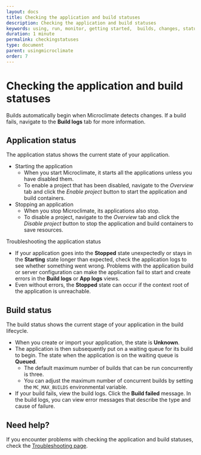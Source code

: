 ```yaml
---
layout: docs
title: Checking the application and build statuses
description: Checking the application and build statuses
keywords: using, run, monitor, getting started,  builds, changes, status, state, help, troubleshooting, stopped, starting, unknown, failed, logs, app, error, message, messages, application, build
duration: 1 minute
permalink: checkingstatuses
type: document
parent: usingmicroclimate
order: 7
---
```


# Checking the application and build statuses

Builds automatically begin when Microclimate detects changes. If a build fails, navigate to the **Build logs** tab for more information.

## Application status

The application status shows the current state of your application.

* Starting the application
  * When you start Microclimate, it starts all the applications unless you have disabled them.
  * To enable a project that has been disabled, navigate to the *Overview* tab and click the *Enable project* button to start the application and build containers.
* Stopping an application
  * When you stop Microclimate, its applications also stop.
  * To disable a project, navigate to the *Overview* tab and click the *Disable project* button to stop the application and build containers to save resources.

Troubleshooting the application status
* If your application goes into the **Stopped** state unexpectedly or stays in the **Starting** state longer than expected, check the application logs to see whether something went wrong. Problems with the application build or server configuration can make the application fail to start and create errors in the **Build logs** or **App logs** views.
* Even without errors, the **Stopped** state can occur if the context root of the application is unreachable.

## Build status

The build status shows the current stage of your application in the build lifecycle.

* When you create or import your application, the state is **Unknown**.
* The application is then subsequently put on a waiting queue for its build to begin. The state when the application is on the waiting queue is **Queued**.
  * The default maximum number of builds that can be run concurrently is three.
  * You can adjust the maximum number of concurrent builds by setting the `MC_MAX_BUILDS` environmental variable.
* If your build fails, view the build logs. Click the **Build failed** message. In the build logs, you can view error messages that describe the type and cause of failure.

## Need help?
If you encounter problems with checking the application and build statuses, check the [Troubleshooting page](troubleshooting#checking-the-application-and-build-statuses).
